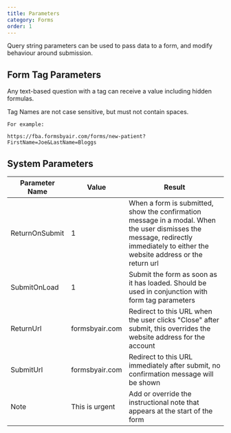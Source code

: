```yaml
---
title: Parameters
category: Forms
order: 1
---
```


Query string parameters can be used to pass data to a form, and modify behaviour around submission.

## Form Tag Parameters

Any text-based question with a tag can receive a value including hidden formulas.

Tag Names are not case sensitive, but must not contain spaces.

```
For example:

https://fba.formsbyair.com/forms/new-patient?FirstName=Joe&LastName=Bloggs
```

## System Parameters

|Parameter Name|Value|Result|
|---|---|---|
|ReturnOnSubmit|1|When a form is submitted, show the confirmation message in a modal. When the user dismisses the message, redirectly immediately to either the website address or the return url|
|SubmitOnLoad|1|Submit the form as soon as it has loaded. Should be used in conjunction with form tag parameters|
|ReturnUrl|formsbyair.com|Redirect to this URL when the user clicks "Close" after submit, this overrides the website address for the account|
|SubmitUrl|formsbyair.com|Redirect to this URL immediately after submit, no confirmation message will be shown|
|Note|This is urgent|Add or override the instructional note that appears at the start of the form|

